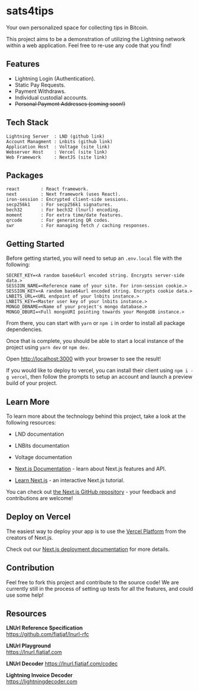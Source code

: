 # sats4tips
Your own personalized space for collecting tips in Bitcoin.

This project aims to be a demonstration of utilizing the Lightning network within a web application. Feel free to re-use any code that you find!

## Features

* Lightning Login (Authentication).
* Static Pay Requests.
* Payment Withdraws.
* Individual custodial accounts.
* ~~Personal Payment Addresses (coming soon!)~~

## Tech Stack
```
Lightning Server  : LND (github link)
Account Managment : Lnbits (github link)
Application Host  : Voltage (site link)
Webserver Host    : Vercel (site link)
Web Framework     : NextJS (site link)
```
## Packages
```
react        : React framework.
next         : Next framework (uses React).
iron-session : Encrypted client-side sessions.
secp256k1    : For secp256k1 signatures.
bech32       : For bech32 (lnurl) encoding.
moment       : For extra time/date features.
qrcode       : For generating QR codes.
swr          : For managing fetch / caching responses.
```
## Getting Started

Before getting started, you will need to setup an `.env.local` file with the following:

```
SECRET_KEY=<A random base64url encoded string. Encrypts server-side data.>
SESSION_NAME=<Reference name of your site. For iron-session cookie.>
SESSION_KEY=<A random base64url encoded string. Encrypts cookie data.>
LNBITS_URL=<URL endpoint of your lnbits instance.>
LNBITS_KEY=<Master user key of your lnbits instance.>
MONGO_DBNAME=<Name of your project's mongo database.>
MONGO_DBURI=<Full mongoURI pointing towards your MongoDB instance.>
```

From there, you can start with `yarn` or `npm i` in order to install all package dependencies.

Once that is complete, you should be able to start a local instance of the project using `yarn dev` or `npm dev`.

Open [http://localhost:3000](http://localhost:3000) with your browser to see the result!

If you would like to deploy to vercel, you can install their client using `npm i -g vercel`, then follow the prompts to setup an account and launch a preview build of your project.

## Learn More

To learn more about the technology behind this project, take a look at the following resources:

- LND documentation

- LNBits documentation

- Voltage documentation

- [Next.js Documentation](https://nextjs.org/docs) - learn about Next.js features and API.
- [Learn Next.js](https://nextjs.org/learn) - an interactive Next.js tutorial.

You can check out [the Next.js GitHub repository](https://github.com/vercel/next.js/) - your feedback and contributions are welcome!

## Deploy on Vercel

The easiest way to deploy your app is to use the [Vercel Platform](https://vercel.com/new?utm_medium=default-template&filter=next.js&utm_source=create-next-app&utm_campaign=create-next-app-readme) from the creators of Next.js.

Check out our [Next.js deployment documentation](https://nextjs.org/docs/deployment) for more details.

## Contribution

Feel free to fork this project and contribute to the source code! We are currently still in the process of setting up tests for all the features, and could use some help!

## Resources

**LNUrl Reference Specification**  
https://github.com/fiatjaf/lnurl-rfc

**LNUrl Playground**  
https://lnurl.fiatjaf.com

**LNUrl Decoder** 
https://lnurl.fiatjaf.com/codec

**Lightning Invoice Decoder**  
https://lightningdecoder.com



